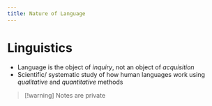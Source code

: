 ```yaml
---
title: Nature of Language
---
```


# Linguistics
- Language is the object of *inquiry*, not an object of *acquisition*
- Scientific/ systematic study of how human languages work using *qualitative* and *quantitative* methods

>[!warning] Notes are private